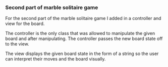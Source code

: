 ### Second part of marble solitaire game

For the second part of the marble solitaire game I added in a controller and view for the board.

The controller is the only class that was allowed to manipulate the given board and after manipulating. 
The controller passes the new board state off to the view.

The view displays the given board state in the form of a string so the user can interpret their moves and the board visually.
